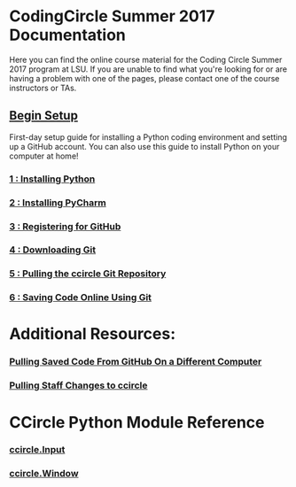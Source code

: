 # CodingCircle Summer 2017 Documentation

  Here you can find the online course material for the Coding Circle Summer 2017
  program at LSU. If you are unable to find what you're looking for or are
  having a problem with one of the pages, please contact one of the course
  instructors or TAs.

## [Begin Setup](setup1)
   First-day setup guide for installing a Python coding environment and setting
   up a GitHub account.  You can also use this guide to install Python on your
   computer at home!

### [1 : Installing Python](setup1)
### [2 : Installing PyCharm](setup2)
### [3 : Registering for GitHub](setup3)
### [4 : Downloading Git](setup4)
### [5 : Pulling the ccircle Git Repository](setup5)
### [6 : Saving Code Online Using Git](setup6)

# Additional Resources:
### [Pulling Saved Code From GitHub On a Different Computer](newClone)
### [Pulling Staff Changes to ccircle](pull)

# CCircle Python Module Reference
### [ccircle.Input](apidoc_input)
### [ccircle.Window](apidoc_window)
